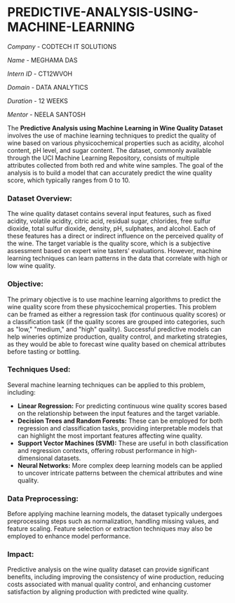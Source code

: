 # PREDICTIVE-ANALYSIS-USING-MACHINE-LEARNING

*Company* - CODTECH IT SOLUTIONS

*Name* - MEGHAMA DAS

*Intern ID* - CT12WVOH

*Domain* - DATA ANALYTICS

*Duration* - 12 WEEKS

*Mentor* - NEELA SANTOSH

The **Predictive Analysis using Machine Learning in Wine Quality Dataset** involves the use of machine learning techniques to predict the quality of wine based on various physicochemical properties such as acidity, alcohol content, pH level, and sugar content. The dataset, commonly available through the UCI Machine Learning Repository, consists of multiple attributes collected from both red and white wine samples. The goal of the analysis is to build a model that can accurately predict the wine quality score, which typically ranges from 0 to 10.

### Dataset Overview:
The wine quality dataset contains several input features, such as fixed acidity, volatile acidity, citric acid, residual sugar, chlorides, free sulfur dioxide, total sulfur dioxide, density, pH, sulphates, and alcohol. Each of these features has a direct or indirect influence on the perceived quality of the wine. The target variable is the quality score, which is a subjective assessment based on expert wine tasters' evaluations. However, machine learning techniques can learn patterns in the data that correlate with high or low wine quality.

### Objective:
The primary objective is to use machine learning algorithms to predict the wine quality score from these physicochemical properties. This problem can be framed as either a regression task (for continuous quality scores) or a classification task (if the quality scores are grouped into categories, such as "low," "medium," and "high" quality). Successful predictive models can help wineries optimize production, quality control, and marketing strategies, as they would be able to forecast wine quality based on chemical attributes before tasting or bottling.

### Techniques Used:
Several machine learning techniques can be applied to this problem, including:
- **Linear Regression:** For predicting continuous wine quality scores based on the relationship between the input features and the target variable.
- **Decision Trees and Random Forests:** These can be employed for both regression and classification tasks, providing interpretable models that can highlight the most important features affecting wine quality.
- **Support Vector Machines (SVM):** These are useful in both classification and regression contexts, offering robust performance in high-dimensional datasets.
- **Neural Networks:** More complex deep learning models can be applied to uncover intricate patterns between the chemical attributes and wine quality.

### Data Preprocessing:
Before applying machine learning models, the dataset typically undergoes preprocessing steps such as normalization, handling missing values, and feature scaling. Feature selection or extraction techniques may also be employed to enhance model performance.

### Impact:
Predictive analysis on the wine quality dataset can provide significant benefits, including improving the consistency of wine production, reducing costs associated with manual quality control, and enhancing customer satisfaction by aligning production with predicted wine quality.
